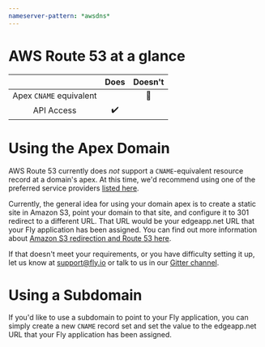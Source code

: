 ```yaml
---
nameserver-pattern: *awsdns*
---
```


# AWS Route 53 at a glance

 |   | Does | Doesn't |
 | :---: | :---: | :---: |
 | Apex `CNAME` equivalent | | :no_entry_sign: |
 | API Access | :heavy_check_mark:| |

# Using the Apex Domain

AWS Route 53 currently does _not_ support a `CNAME`-equivalent resource record at a domain's apex. At this time, we'd recommend using one of the preferred service providers [listed here](../README.md).

Currently, the general idea for using your domain apex is to create a static site in Amazon S3, point your domain to that site, and configure it to 301 redirect to a different URL. That URL would be your edgeapp.net URL that your Fly application has been assigned. You can find out more information about [Amazon S3 redirection and Route 53 here](https://aws.amazon.com/premiumsupport/knowledge-center/redirect-domain-route-53/).

If that doesn't meet your requirements, or you have difficulty setting it up, let us know at support@fly.io or talk to us in our [Gitter channel](https://gitter.im/superfly/fly).

# Using a Subdomain

If you'd like to use a subdomain to point to your Fly application, you can simply create a new `CNAME` record set and set the value to the edgeapp.net URL that your Fly application has been assigned.
